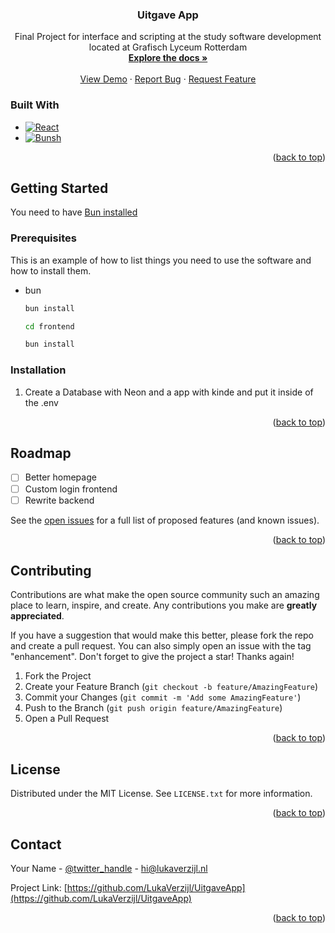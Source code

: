 <a name="readme-top"></a>

<h3 align="center">Uitgave App</h3>

  <p align="center">
    Final Project for interface and scripting at the study software development located at Grafisch Lyceum Rotterdam
    <br />
    <a href="https://github.com/LukaVerzijl/UitgaveApp"><strong>Explore the docs »</strong></a>
    <br />
    <br />
    <a href="https://uitgaveapp.lukaverzijl.nl/">View Demo</a>
    ·
    <a href="https://github.com/LukaVerzijl/UitgaveApp/issues/new?labels=bug&template=bug-report---.md">Report Bug</a>
    ·
    <a href="https://github.com/LukaVerzijl/UitgaveApp/issues/new?labels=enhancement&template=feature-request---.md">Request Feature</a>
  </p>
</div>





### Built With

* [![React][React.js]][React-url]
* [![Bunsh][Bun]][Bun-url]

<p align="right">(<a href="#readme-top">back to top</a>)</p>



<!-- GETTING STARTED -->
## Getting Started

You need to have <a href="https://bun.sh">Bun installed </a>

### Prerequisites

This is an example of how to list things you need to use the software and how to install them.
* bun
  ```sh
  bun install

  cd frontend

  bun install
  ```

### Installation

1. Create a Database with Neon and a app with kinde and put it inside of the .env


<p align="right">(<a href="#readme-top">back to top</a>)</p>





<!-- ROADMAP -->
## Roadmap

- [ ] Better homepage
- [ ] Custom login frontend
- [ ] Rewrite backend

See the [open issues](https://github.com/LukaVerzijl/UitgaveApp/issues) for a full list of proposed features (and known issues).

<p align="right">(<a href="#readme-top">back to top</a>)</p>



<!-- CONTRIBUTING -->
## Contributing

Contributions are what make the open source community such an amazing place to learn, inspire, and create. Any contributions you make are **greatly appreciated**.

If you have a suggestion that would make this better, please fork the repo and create a pull request. You can also simply open an issue with the tag "enhancement".
Don't forget to give the project a star! Thanks again!

1. Fork the Project
2. Create your Feature Branch (`git checkout -b feature/AmazingFeature`)
3. Commit your Changes (`git commit -m 'Add some AmazingFeature'`)
4. Push to the Branch (`git push origin feature/AmazingFeature`)
5. Open a Pull Request

<p align="right">(<a href="#readme-top">back to top</a>)</p>



<!-- LICENSE -->
## License

Distributed under the MIT License. See `LICENSE.txt` for more information.

<p align="right">(<a href="#readme-top">back to top</a>)</p>



<!-- CONTACT -->
## Contact

Your Name - [@twitter_handle](https://twitter.com/Redlucraft1) - hi@lukaverzijl.nl

Project Link: [https://github.com/LukaVerzijl/UitgaveApp](https://github.com/LukaVerzijl/UitgaveApp)

<p align="right">(<a href="#readme-top">back to top</a>)</p>


<!-- MARKDOWN LINKS & IMAGES -->
<!-- https://www.markdownguide.org/basic-syntax/#reference-style-links -->
[issues-shield]: https://img.shields.io/github/issues/LukaVerzijl/UitgaveApp.svg?style=for-the-badge
[issues-url]: https://github.com/LukaVerzijl/UitgaveApp/issues
[license-shield]: https://img.shields.io/github/license/LukaVerzijl/UitgaveApp.svg?style=for-the-badge
[license-url]: https://github.com/LukaVerzijl/UitgaveApp/blob/master/LICENSE.txt
[React.js]: https://img.shields.io/badge/React-20232A?style=for-the-badge&logo=react&logoColor=61DAFB\
[Bun]: https://img.shields.io/badge/Bun-20232A?style=for-the-badge&logo=Bun&logoColor=fbf0df
[Bun-url]: https://bun.sh
[React-url]: https://reactjs.org/
